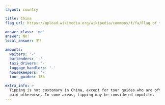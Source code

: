 ```yaml
---
layout: country

title: China
flag_url: https://upload.wikimedia.org/wikipedia/commons/f/fa/Flag_of_the_People%27s_Republic_of_China.svg

answer_class: 'no'
answer: No!
local_answer: 不!

amounts:
  waiters: '-'
  bartenders: '-'
  taxi_drivers: '-'
  luggage_handlers: '-'
  housekeepers: '-'
  tour_guides: 15%

extra_info: >
  Tipping is not customary in China, except for tour guides who are often not
  paid otherwise. In some areas, tipping may be considered impolite.
---
```

